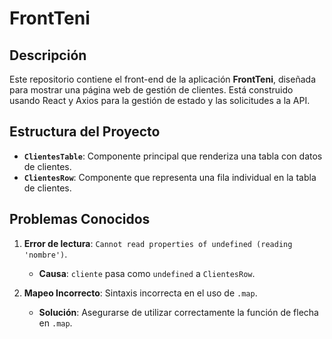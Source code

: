 # FrontTeni

## Descripción
Este repositorio contiene el front-end de la aplicación **FrontTeni**, diseñada para mostrar una página web de gestión de clientes. Está construido usando React y Axios para la gestión de estado y las solicitudes a la API.

## Estructura del Proyecto
- **`ClientesTable`**: Componente principal que renderiza una tabla con datos de clientes.
- **`ClientesRow`**: Componente que representa una fila individual en la tabla de clientes.

## Problemas Conocidos
1. **Error de lectura**: `Cannot read properties of undefined (reading 'nombre')`.
   - **Causa**: `cliente` pasa como `undefined` a `ClientesRow`.

2. **Mapeo Incorrecto**: Sintaxis incorrecta en el uso de `.map`.
   - **Solución**: Asegurarse de utilizar correctamente la función de flecha en `.map`.
